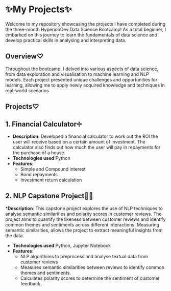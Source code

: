 # **✨My Projects✨**

Welcome to my repository showcasing the  projects I have completed during the three-month HyperionDev Data Science Bootcamp! As a total beginner, I embarked on this journey to learn the fundamentals of data science and develop practical skills in analysing and interpreting data.  

## Overview♡
Throughout the bootcamp, I delved into various aspects of data science, from data exploration and visualisation to machine learning and NLP models. Each project presented unique challenges and opportunities for learning, allowing me to apply newly acquired knowledge and techniques in real-world scenarios.


## Projects♡  

## 1. Financial Calculator➗ 
* **Description**: Developed a financial calculator to work out the ROI the user will receive based on a certain amount of investment. The calculator also finds out how much the user will pay in repayments for the purchase of a house.
* **Technologies used**:Python
* **Features**:
  * Simple and Compound interest
  * Bond repayments
  * Investment return calculation

## 2. NLP Capstone Project👩‍💻
***Description**: This capstone project explores the use of NLP techniques to analyse semantic similarities and polarity scores in customer reviews. The project aims to quantify the likeness between customer reviews and identify common themes and sentiments across different interactions. Measuring semantic similarities, allows the project to extract meaningful insights from the data.
* **Technologies used**:Python, Jupyter Notebook
*  **Features**:
   * NLP algorithims to preprocess and analyse textual data from customer reviews
   * Measures semantic similarities between reviews to identify common themes and sentiments.
   * Calculates polarity scores to determine the sentiment of customer feedback.



